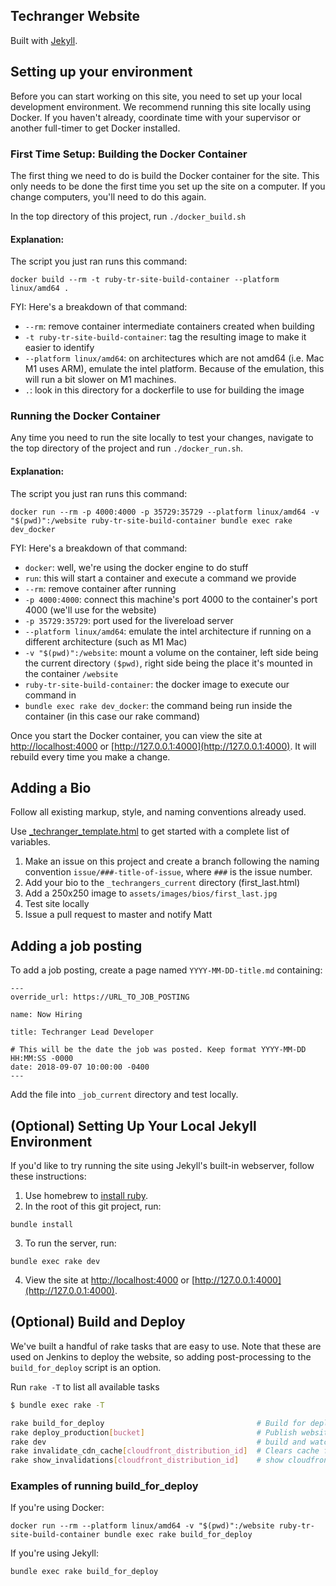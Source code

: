 ## Techranger Website

Built with [Jekyll](https://jekyllrb.com/).

## Setting up your environment

Before you can start working on this site, you need to set up your local development environment. We recommend running this site locally using Docker. If you haven't already, coordinate time with your supervisor or another full-timer to get Docker installed.

### First Time Setup: Building the Docker Container

The first thing we need to do is build the Docker container for the site. This only needs to be done the first time you set up the site on a computer. If you change computers, you'll need to do this again.

In the top directory of this project, run `./docker_build.sh`

#### Explanation:

The script you just ran runs this command:

`docker build --rm -t ruby-tr-site-build-container --platform linux/amd64 .`

FYI: Here's a breakdown of that command:

- `--rm`: remove container intermediate containers created when building
- `-t ruby-tr-site-build-container`: tag the resulting image to make it easier to identify
- `--platform linux/amd64`: on architectures which are not amd64 (i.e. Mac M1 uses ARM), emulate the intel platform. Because of the emulation, this will run a bit slower on M1 machines.
- `.`: look in this directory for a dockerfile to use for building the image

### Running the Docker Container

Any time you need to run the site locally to test your changes, navigate to the top directory of the project and run `./docker_run.sh`.

#### Explanation:

The script you just ran runs this command:

`docker run --rm -p 4000:4000 -p 35729:35729 --platform linux/amd64 -v "$(pwd)":/website ruby-tr-site-build-container bundle exec rake dev_docker`

FYI: Here's a breakdown of that command:

- `docker`: well, we're using the docker engine to do stuff
- `run`: this will start a container and execute a command we provide
- `--rm`: remove container after running
- `-p 4000:4000`: connect this machine's port 4000 to the container's port 4000 (we'll use for the website)
- `-p 35729:35729`: port used for the livereload server
- `--platform linux/amd64`: emulate the intel architecture if running on a different architecture (such as M1 Mac)
- `-v "$(pwd)":/website`: mount a volume on the container, left side being the current directory `($pwd)`, right side being the place it's mounted in the container `/website`
- `ruby-tr-site-build-container`: the docker image to execute our command in
- `bundle exec rake dev_docker`: the command being run inside the container (in this case our rake command)

Once you start the Docker container, you can view the site at [http://localhost:4000](http://localhost:4000) or [http://127.0.0.1:4000](http://127.0.0.1:4000). It will rebuild every time you make a change.

## Adding a Bio

Follow all existing markup, style, and naming conventions already used.

Use [\_techranger_template.html](_techranger_template.html) to get started with a complete list of variables.

1. Make an issue on this project and create a branch following the naming convention `issue/###-title-of-issue`, where `###` is the issue number.
2. Add your bio to the `_techrangers_current` directory (first_last.html)
3. Add a 250x250 image to `assets/images/bios/first_last.jpg`
4. Test site locally
5. Issue a pull request to master and notify Matt

## Adding a job posting

To add a job posting, create a page named `YYYY-MM-DD-title.md` containing:

```
---
override_url: https://URL_TO_JOB_POSTING

name: Now Hiring

title: Techranger Lead Developer

# This will be the date the job was posted. Keep format YYYY-MM-DD HH:MM:SS -0000
date: 2018-09-07 10:00:00 -0400
---
```

Add the file into `_job_current` directory and test locally.

## (Optional) Setting Up Your Local Jekyll Environment

If you'd like to try running the site using Jekyll's built-in webserver, follow these instructions:

1. Use homebrew to [install ruby](https://ucfcdl.github.io/techrangers-handbook/how-to/install-ruby.html).
2. In the root of this git project, run:

`bundle install`

3. To run the server, run:

`bundle exec rake dev`

4. View the site at [http://localhost:4000](http://localhost:4000) or [http://127.0.0.1:4000](http://127.0.0.1:4000).

## (Optional) Build and Deploy

We've built a handful of rake tasks that are easy to use. Note that these are used on Jenkins to deploy the website, so adding post-processing to the `build_for_deploy` script is an option.

Run `rake -T` to list all available tasks

```bash
$ bundle exec rake -T

rake build_for_deploy                                  # Build for deploy
rake deploy_production[bucket]                         # Publish website to S3
rake dev                                               # build and watch for dev
rake invalidate_cdn_cache[cloudfront_distribution_id]  # Clears cache from cloudfront
rake show_invalidations[cloudfront_distribution_id]    # show cloudfront invalidations
```

### Examples of running build_for_deploy

If you're using Docker:

`docker run --rm --platform linux/amd64 -v "$(pwd)":/website ruby-tr-site-build-container bundle exec rake build_for_deploy`

If you're using Jekyll:

`bundle exec rake build_for_deploy`
